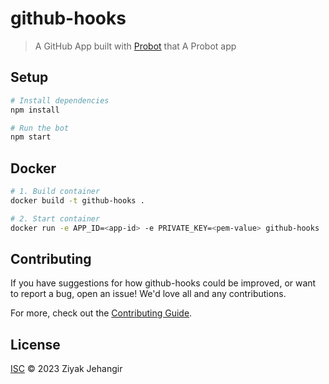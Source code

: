 # github-hooks

> A GitHub App built with [Probot](https://github.com/probot/probot) that A Probot app

## Setup

```sh
# Install dependencies
npm install

# Run the bot
npm start
```

## Docker

```sh
# 1. Build container
docker build -t github-hooks .

# 2. Start container
docker run -e APP_ID=<app-id> -e PRIVATE_KEY=<pem-value> github-hooks
```

## Contributing

If you have suggestions for how github-hooks could be improved, or want to report a bug, open an issue! We'd love all and any contributions.

For more, check out the [Contributing Guide](CONTRIBUTING.md).

## License

[ISC](LICENSE) © 2023 Ziyak Jehangir
